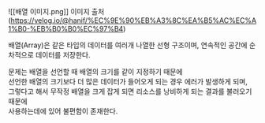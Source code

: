 ![[배열 이미지.png]]
이미지 출처(https://velog.io/@hanif/%EC%9E%90%EB%A3%8C%EA%B5%AC%EC%A1%B0-%EB%B0%B0%EC%97%B4)

배열(Array)은 같은 타입의 데이터를 여러개 나열한 선형 구조이며, 연속적인 공간에 순차적으로 데이터를 저장한다. 

문제는 배열을 선언할 때 배열의 크기를 같이 지정하기 때문에  
선언한 배열의 크기보다 더 많은 데이터가 들어오게 되는 경우 에러가 발생하게 되며,   
그렇다고 해서 무작정 배열을 크게 잡게 되면 리소스를 낭비하게 되는 결과를 불러오기 때문에   
사용하는데에 있어 불편함이 존재한다.  

